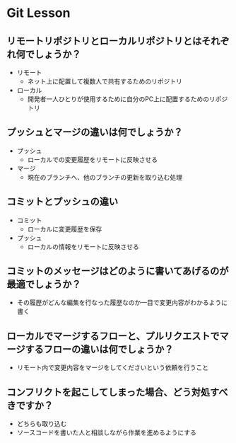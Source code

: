 # Git Lesson

## リモートリポジトリとローカルリポジトリとはそれぞれ何でしょうか？

- リモート
  - ネット上に配置して複数人で共有するためのリポジトリ
- ローカル
  - 開発者一人ひとりが使用するために自分のPC上に配置するためのリポジトリ

## プッシュとマージの違いは何でしょうか？

- プッシュ
  - ローカルでの変更履歴をリモートに反映させる
- マージ
  - 現在のブランチへ、他のブランチの更新を取り込む処理
  
## コミットとプッシュの違い

- コミット
  - ローカルに変更履歴を保存
- プッシュ
  - ローカルの情報をリモートに反映させる

## コミットのメッセージはどのように書いてあげるのが最適でしょうか？

- その履歴がどんな編集を行なった履歴なのか一目で変更内容がわかるように書く

## ローカルでマージするフローと、プルリクエストでマージするフローの違いは何でしょうか？

- リモート内で変更内容をマージをしてくださいという依頼を行うこと

## コンフリクトを起こしてしまった場合、どう対処すべきですか？
  - どちらも取り込む
  - ソースコードを書いた人と相談しながら作業を進めるようにする